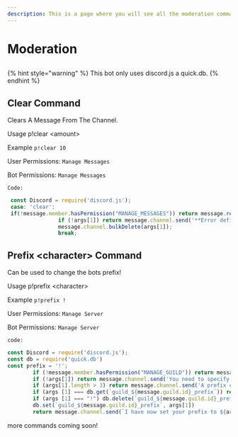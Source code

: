 ```yaml
---
description: This is a page where you will see all the moderation commands for pokey!
---
```


# Moderation

## 

{% hint style="warning" %}
 This bot only uses discord.js a quick.db.
{% endhint %}

## Clear Command

Clears A Message From The Channel. 

Usage p!clear &lt;amount&gt;

Example `p!clear 10` 

User Permissions: `Manage Messages` 

Bot Permissions: `Manage Messages`

`Code:`

```javascript
 const Discord = require('discord.js');
 case: 'clear':
 if(!message.member.hasPermission("MANAGE_MESSAGES")) return message.reply("You don't have the right premissons to use this command.");
                if (!args[1]) return message.channel.send('**Error define a second argument**')
                message.channel.bulkDelete(args[1]);
                break;
```

## Prefix &lt;character&gt; Command

Can be used to change the bots prefix!

Usage p!prefix &lt;character&gt;

Example `p!prefix !`

User Permissions: `Manage Server` 

Bot Permissions: `Manage Server`

`code:`

```javascript
const Discord = require('discord.js');
const db = require('quick.db')
const prefix = '!';
        if (!message.member.hasPermission("MANAGE_GUILD")) return message.channel.send('You don\'t have the right premissons to use this command.')
        if (!args[1]) return message.channel.send('You need to specify a prefix')
        if (args[1].length > 3) return message.channel.send('A prefix can only be 3 or less charcters')
        if (args [1] === db.get(`guild_${message.guild.id}_prefix`)) return message.channel.send('That is already your preifx')
        if (args [1] === "!") db.delete(`guild_${message.guild.id}_prefix`)
        db.set(`guild_${message.guild.id}_prefix`, args[1])
        return message.channel.send(`I have now set your prefix to ${args[1]}`)
```

more commands coming soon!

